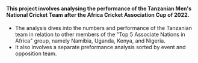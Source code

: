 #### This project involves analysing the performance of the Tanzanian Men's National Cricket Team after the Africa Cricket Association Cup of 2022. 
- The analysis dives into the numbers and performance of the Tanzanian team in relation to other members of the "Top 5 Associate Nations in Africa" group, namely Namibia, Uganda, Kenya, and Nigeria.
- It also involves a separate preformance analysis sorted by event and opposition team. 

